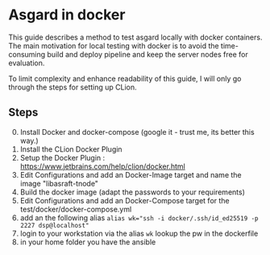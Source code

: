 # Asgard in docker

This guide describes a method to test asgard locally with docker containers.
The main motivation for local testing with docker is to avoid the time-consuming 
build and deploy pipeline and keep the server nodes free for evaluation.


To limit complexity and enhance readability of this guide, 
I will only go through the steps for setting up CLion.


## Steps
0. Install Docker and docker-compose (google it - trust me, its better this way.)
1. Install the CLion Docker Plugin
2. Setup the Docker Plugin : https://www.jetbrains.com/help/clion/docker.html
3. Edit Configurations and add an Docker-Image target and name the image "libasraft-tnode"
4. Build the docker image (adapt the passwords to your requirements)
5. Edit Configurations and add an Docker-Compose target for the test/docker/docker-compose.yml
7. add an the following alias
   ```alias wk="ssh -i docker/.ssh/id_ed25519 -p 2227 dsp@localhost"```
8. login to your workstation via the alias ```wk``` lookup the pw in the dockerfile
9. in your home folder you have the ansible 




